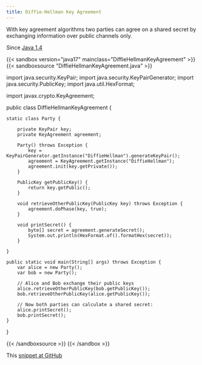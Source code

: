 ```yaml
---
title: Diffie-Hellman Key Agreement
---
```


With key agreement algorithms two parties can agree on a shared secret by
 exchanging information over public channels only.

Since [Java 1.4](/jdk/1.4/)

{{< sandbox version="java17" mainclass="DiffieHellmanKeyAgreement" >}}
{{< sandboxsource "DiffieHellmanKeyAgreement.java" >}}

import java.security.KeyPair;
import java.security.KeyPairGenerator;
import java.security.PublicKey;
import java.util.HexFormat;

import javax.crypto.KeyAgreement;

public class DiffieHellmanKeyAgreement {

	static class Party {

		private KeyPair key;
		private KeyAgreement agreement;

		Party() throws Exception {
			key = KeyPairGenerator.getInstance("DiffieHellman").generateKeyPair();
			agreement = KeyAgreement.getInstance("DiffieHellman");
			agreement.init(key.getPrivate());
		}

		PublicKey getPublicKey() {
			return key.getPublic();
		}

		void retrieveOtherPublicKey(PublicKey key) throws Exception {
			agreement.doPhase(key, true);
		}

		void printSecret() {
			byte[] secret = agreement.generateSecret();
			System.out.println(HexFormat.of().formatHex(secret));
		}

	}

	public static void main(String[] args) throws Exception {
		var alice = new Party();
		var bob = new Party();

		// Alice and Bob exchange their public keys
		alice.retrieveOtherPublicKey(bob.getPublicKey());
		bob.retrieveOtherPublicKey(alice.getPublicKey());

		// Now both parties can calculate a shared secret:
		alice.printSecret();
		bob.printSecret();
	}

}

{{< /sandboxsource >}}
{{< /sandbox >}}

This [snippet at GitHub](https://github.com/marchof/io.javaalmanac.snippets/tree/master/src/main/java/io/javaalmanac/snippets/security/DiffieHellmanKeyAgreement.java)
